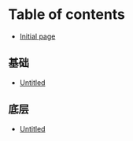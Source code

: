 # Table of contents

* [Initial page](README.md)

## 基础

* [Untitled](ji-chu/untitled.md)

## 底层

* [Untitled](di-ceng/untitled.md)

